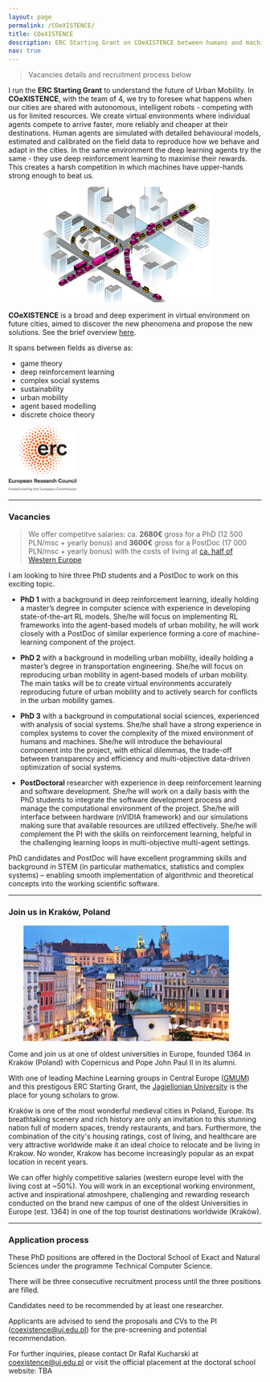 ```yaml
---
layout: page
permalink: /COeXISTENCE/
title: COeXISTENCE
description: ERC Starting Grant on COeXISTENCE between humans and machines in urban mobility
nav: true
---
```

> Vacancies details and recruitment process below

I run the **ERC Starting Grant** to understand the future of Urban Mobility. In **COeXISTENCE**, with the team of 4, we try to foresee what happens when our cities are shared with autonomous, intelligent robots - competing with us for limited resources. We create virtual environments where individual agents compete to arrive faster, more reliably and cheaper at their destinations.  Human agents are simulated with detailed behavioural models, estimated and calibrated on the field data to reproduce how we behave and adapt in the cities. In the same environment the deep learning agents try the same - they  use deep reinforcement learning to maximise their rewards. This creates a harsh competition in which machines have upper-hands strong enough to beat us. 

<p align="center">
<img src="/./assets/img/Highlight_fig.jpg" alt="drawing" height="230"/>&nbsp;&nbsp;&nbsp;&nbsp;&nbsp;&nbsp;&nbsp;&nbsp;&nbsp;
  </p>

**COeXISTENCE** is a broad and deep experiment in virtual environment on future cities, aimed to discover the new phenomena and propose the new solutions. See the brief overview [here](https://github.com/RafalKucharskiPK/rafalkucharskipk.github.io/blob/master/assets/pdf/flyer.pdf).

It spans between fields as diverse as:

* game theory
* deep reinforcement learning
* complex social systems
* sustainability
* urban mobility
* agent based modelling
* discrete choice theory

<img src="/./assets/img/LOGO-ERC.jpg" alt="drawing" height="130"/>

----

### Vacancies

> We offer competitve salaries: ca. **2680€** gross for a PhD (12 500 PLN/msc + yearly bonus) and **3600€** gross for a PostDoc (17 000 PLN/msc + yearly bonus) with the costs of living at [ca. half of Western Europe](https://www.numbeo.com/cost-of-living/compare_cities.jsp?country1=Netherlands&country2=Poland&city1=Amsterdam&city2=Krakow+%28Cracow%29) 

I am looking to hire three PhD students and a PostDoc to work on this exciting topic. 


*  **PhD 1** with a background in deep reinforcement learning, ideally holding a master’s degree in computer science with experience in developing state-of-the-art RL models. She/he will focus on implementing RL frameworks into the agent-based models of urban mobility, he will work closely with a PostDoc of similar experience forming a core of machine-learning component of the project. 

* **PhD 2** with a background in modelling urban mobility, ideally holding a master’s degree in transportation engineering. She/he will focus on reproducing urban mobility in agent-based models of urban mobility. The main tasks will be to create virtual environments accurately reproducing future of urban mobility and to actively search for conflicts in the urban mobility games.

* **PhD 3** with a background in computational social sciences, experienced with analysis of social systems. She/he shall have a strong experience in complex systems to cover the complexity of the mixed environment of humans and machines. She/he will introduce the behavioural component into the project, with ethical dilemmas, the trade-off between transparency and efficiency and multi-objective data-driven optimization of social systems. 


* **PostDoctoral** researcher with experience in deep reinforcement learning and software development. She/he will work on a daily basis with the PhD students to integrate the software development process and manage the computational environment of the project. She/he will interface between hardware (nVIDIA framework) and our simulations making sure that available resources are utilized effectively. She/he will complement the PI with the skills on reinforcement learning, helpful in the challenging learning loops in multi-objective multi-agent settings.

PhD candidates and PostDoc will have excellent programming skills and background in STEM (in particular mathematics, statistics and complex systems) – enabling smooth implementation of algorithmic and theoretical concepts into the working scientific software.

-----

### Join us in Kraków, Poland

<p align="center">
<img src="/./assets/img/krk.jpeg" alt="drawing" height="230"/>&nbsp;&nbsp;&nbsp;&nbsp;&nbsp;&nbsp;&nbsp;&nbsp;&nbsp;
  </p>

Come and join us at one of oldest universities in Europe, founded 1364 in Kraków (Poland) with Copernicus and Pope John Paul II in its alumni. 

With one of leading Machine Learning groups in Central Europe ([GMUM](www.gmum.net)) and this prestigous ERC Starting Grant, the [Jagiellonian University](https://welcome.uj.edu.pl/en_GB/) is the place for young scholars to grow.

Kraków is one of the most wonderful medieval cities in Poland, Europe. Its breathtaking scenery and rich history are only an invitation to this stunning nation full of modern spaces, trendy restaurants, and bars. Furthermore, the combination of the city's housing ratings, cost of living, and healthcare are very attractive worldwide make it an ideal choice to relocate and be living in Krakow. No wonder, Krakow has become increasingly popular as an expat location in recent years. 


We can offer highly competitive salaries (western europe level with the living cost at ~50%).
You will work in an exceptional working environment, active and inspirational atmoshpere, challenging and rewarding research conducted on the brand new campus of one of the oldest Universities in Europe (est. 1364) in one of the top tourist destinations worldwide (Kraków).


---

### Application process

These PhD positions are offered in the Doctoral School of Exact and Natural Sciences under the programme Technical Computer Science. 

There will be three consecutive recruitment process until the three positions are filled.

Candidates need to be recommended by at least one researcher. 

Applicants are advised to send the proposals and CVs to the PI (coexistence@uj.edu.pl) for the pre-screening and potential recommendation.

For further inquiries, please contact Dr Rafal Kucharski at coexistence@uj.edu.pl or visit the official placement at the doctoral school website: TBA

